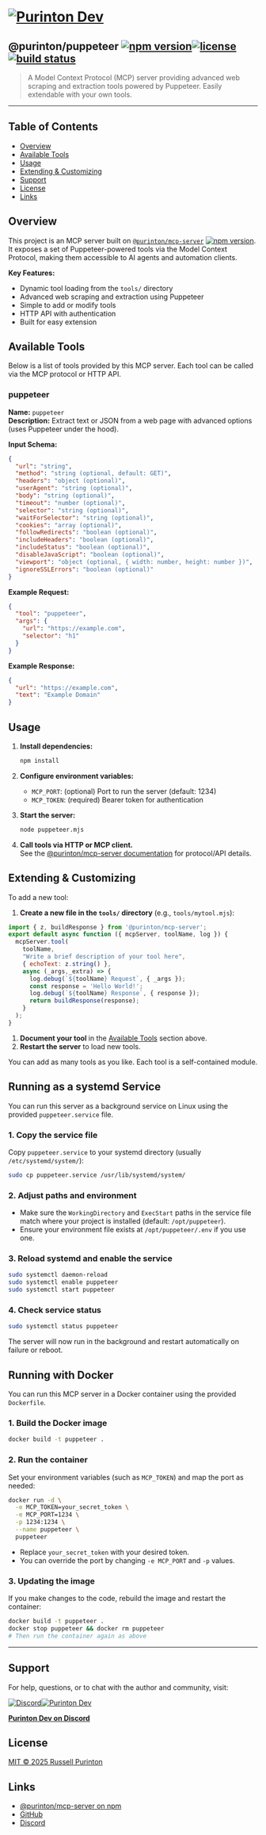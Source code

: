 # [![Purinton Dev](https://purinton.us/logos/brand.png)](https://discord.gg/QSBxQnX7PF)

## @purinton/puppeteer [![npm version](https://img.shields.io/npm/v/@purinton/puppeteer.svg)](https://www.npmjs.com/package/@purinton/puppeteer)[![license](https://img.shields.io/github/license/purinton/puppeteer.svg)](LICENSE)[![build status](https://github.com/purinton/puppeteer/actions/workflows/nodejs.yml/badge.svg)](https://github.com/purinton/puppeteer/actions)

> A Model Context Protocol (MCP) server providing advanced web scraping and extraction tools powered by Puppeteer. Easily extendable with your own tools.

---

## Table of Contents

- [Overview](#overview)
- [Available Tools](#available-tools)
- [Usage](#usage)
- [Extending & Customizing](#extending--customizing)
- [Support](#support)
- [License](#license)
- [Links](#links)

## Overview

This project is an MCP server built on [`@purinton/mcp-server`](https://www.npmjs.com/package/@purinton/mcp-server) [![npm version](https://img.shields.io/npm/v/@purinton/mcp-server.svg)](https://www.npmjs.com/package/@purinton/mcp-server). It exposes a set of Puppeteer-powered tools via the Model Context Protocol, making them accessible to AI agents and automation clients.

**Key Features:**

- Dynamic tool loading from the `tools/` directory
- Advanced web scraping and extraction using Puppeteer
- Simple to add or modify tools
- HTTP API with authentication
- Built for easy extension

## Available Tools

Below is a list of tools provided by this MCP server. Each tool can be called via the MCP protocol or HTTP API.

### puppeteer

**Name:** `puppeteer`  
**Description:** Extract text or JSON from a web page with advanced options (uses Puppeteer under the hood).

**Input Schema:**

```json
{
  "url": "string",
  "method": "string (optional, default: GET)",
  "headers": "object (optional)",
  "userAgent": "string (optional)",
  "body": "string (optional)",
  "timeout": "number (optional)",
  "selector": "string (optional)",
  "waitForSelector": "string (optional)",
  "cookies": "array (optional)",
  "followRedirects": "boolean (optional)",
  "includeHeaders": "boolean (optional)",
  "includeStatus": "boolean (optional)",
  "disableJavaScript": "boolean (optional)",
  "viewport": "object (optional, { width: number, height: number })",
  "ignoreSSLErrors": "boolean (optional)"
}
```

**Example Request:**

```json
{
  "tool": "puppeteer",
  "args": {
    "url": "https://example.com",
    "selector": "h1"
  }
}
```

**Example Response:**

```json
{
  "url": "https://example.com",
  "text": "Example Domain"
}
```

<!--
Repeat the above block for each tool you add.
Document: tool name, description, input schema, example request/response.
-->

## Usage

1. **Install dependencies:**

   ```bash
   npm install
   ```

2. **Configure environment variables:**
   - `MCP_PORT`: (optional) Port to run the server (default: 1234)
   - `MCP_TOKEN`: (required) Bearer token for authentication

3. **Start the server:**

   ```bash
   node puppeteer.mjs
   ```

4. **Call tools via HTTP or MCP client.**  
   See the [@purinton/mcp-server documentation](https://www.npmjs.com/package/@purinton/mcp-server) for protocol/API details.

## Extending & Customizing

To add a new tool:

1. **Create a new file in the `tools/` directory** (e.g., `tools/mytool.mjs`):

  ```js
  import { z, buildResponse } from '@purinton/mcp-server';
  export default async function ({ mcpServer, toolName, log }) {
    mcpServer.tool(
      toolName,
      "Write a brief description of your tool here",
      { echoText: z.string() },
      async (_args,_extra) => {
        log.debug(`${toolName} Request`, { _args });
        const response = 'Hello World!';
        log.debug(`${toolName} Response`, { response });
        return buildResponse(response);
      }
    );
  }
  ```

1. **Document your tool** in the [Available Tools](#available-tools) section above.
2. **Restart the server** to load new tools.

You can add as many tools as you like. Each tool is a self-contained module.

## Running as a systemd Service

You can run this server as a background service on Linux using the provided `puppeteer.service` file.

### 1. Copy the service file

Copy `puppeteer.service` to your systemd directory (usually `/etc/systemd/system/`):

```bash
sudo cp puppeteer.service /usr/lib/systemd/system/
```

### 2. Adjust paths and environment

- Make sure the `WorkingDirectory` and `ExecStart` paths in the service file match where your project is installed (default: `/opt/puppeteer`).
- Ensure your environment file exists at `/opt/puppeteer/.env` if you use one.

### 3. Reload systemd and enable the service

```bash
sudo systemctl daemon-reload
sudo systemctl enable puppeteer
sudo systemctl start puppeteer
```

### 4. Check service status

```bash
sudo systemctl status puppeteer
```

The server will now run in the background and restart automatically on failure or reboot.

## Running with Docker

You can run this MCP server in a Docker container using the provided `Dockerfile`.

### 1. Build the Docker image

```bash
docker build -t puppeteer .
```

### 2. Run the container

Set your environment variables (such as `MCP_TOKEN`) and map the port as needed:

```bash
docker run -d \
  -e MCP_TOKEN=your_secret_token \
  -e MCP_PORT=1234 \
  -p 1234:1234 \
  --name puppeteer \
  puppeteer
```

- Replace `your_secret_token` with your desired token.
- You can override the port by changing `-e MCP_PORT` and `-p` values.

### 3. Updating the image

If you make changes to the code, rebuild the image and restart the container:

```bash
docker build -t puppeteer .
docker stop puppeteer && docker rm puppeteer
# Then run the container again as above
```

---

## Support

For help, questions, or to chat with the author and community, visit:

[![Discord](https://purinton.us/logos/discord_96.png)](https://discord.gg/QSBxQnX7PF)[![Purinton Dev](https://purinton.us/logos/purinton_96.png)](https://discord.gg/QSBxQnX7PF)

**[Purinton Dev on Discord](https://discord.gg/QSBxQnX7PF)**

## License

[MIT © 2025 Russell Purinton](LICENSE)

## Links

- [@purinton/mcp-server on npm](https://www.npmjs.com/package/@purinton/mcp-server)
- [GitHub](https://github.com/purinton/mcp-server)
- [Discord](https://discord.gg/QSBxQnX7PF)
